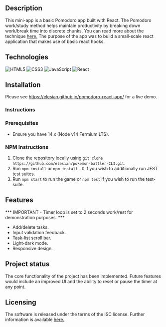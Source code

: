## Description

This mini-app is a basic Pomodoro app built with React. The Pomodoro work/study method helps maintain productivity by breaking down work/break time into discrete chunks. You can read more about the technique <a href="https://en.wikipedia.org/wiki/Pomodoro_Technique">here.</a> The purpose of the app was to build a small-scale react application that makes use of basic react hooks.

## Technologies

![HTML5](https://img.shields.io/badge/html5-%23E34F26.svg?style=for-the-badge&logo=html5&logoColor=white)
![CSS3](https://img.shields.io/badge/css3-%231572B6.svg?style=for-the-badge&logo=css3&logoColor=white)
![JavaScript](https://img.shields.io/badge/javascript-%23323330.svg?style=for-the-badge&logo=javascript&logoColor=%23F7DF1E)
![React](https://img.shields.io/badge/react-%2320232a.svg?style=for-the-badge&logo=react&logoColor=%2361DAFB)

## Installation

Please see https://elesian.github.io/pomodoro-react-app/ for a live demo.

### Instructions

### Prerequisites

- Ensure you have 14.x (Node v14 Fermium LTS).

### NPM Instructions

1. Clone the repository locally using `git clone https://github.com/elesian/pokemon-battler-CLI.git`.
2. Run `npm install` or `npm install -D` if you wish to additionally run JEST test suites.
3. Run `npm start` to run the game or `npm test` if you wish to run the test-suite.

## Features 

*** IMPORTANT - Timer loop is set to 2 seconds work/rest for demonstration purposes. ***

- Add/delete tasks.  
- Input validation feedback.
- Task-list scroll bar.
- Light-dark mode. 
- Responsive design. 

## Project status

The core functionality of the project has been implemented. Future features would include an improved UI and the ability to reset or pause the timer at any point.

## Licensing

The software is released under the terms of the ISC license. Further information is available <a href="https://opensource.org/licenses/ISC">here.</a>
